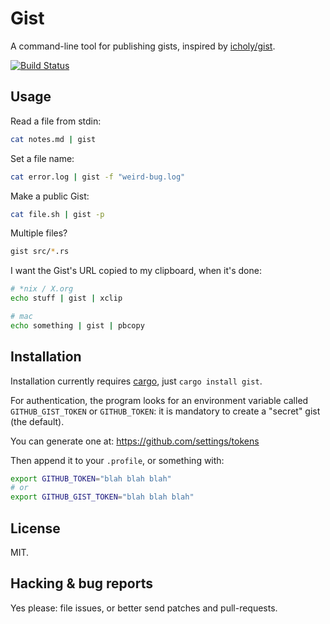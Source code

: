 # Gist

A command-line tool for publishing gists, inspired by [icholy/gist][gogist].

[![Build Status](https://travis-ci.org/LesPepitos/gist.svg?branch=master)](https://travis-ci.org/LesPepitos/gist)

## Usage

Read a file from stdin:

```sh
cat notes.md | gist
```

Set a file name:

```sh
cat error.log | gist -f "weird-bug.log"
```

Make a public Gist:

```sh
cat file.sh | gist -p
```

Multiple files?

```sh
gist src/*.rs
```

I want the Gist's URL copied to my clipboard, when it's done:

```sh
# *nix / X.org
echo stuff | gist | xclip

# mac
echo something | gist | pbcopy
```

## Installation

Installation currently requires [cargo][cargo], just `cargo install gist`.

For authentication, the program looks for an environment variable called
`GITHUB_GIST_TOKEN` or `GITHUB_TOKEN`: it is mandatory to create a "secret"
gist (the default).

You can generate one at: https://github.com/settings/tokens

Then append it to your `.profile`, or something with:

```sh
export GITHUB_TOKEN="blah blah blah"
# or
export GITHUB_GIST_TOKEN="blah blah blah"
```

## License

MIT.

## Hacking & bug reports

Yes please: file issues, or better send patches and pull-requests.

[cargo]: https://crates.io
[gogist]: https://github.com/icholy/gist
